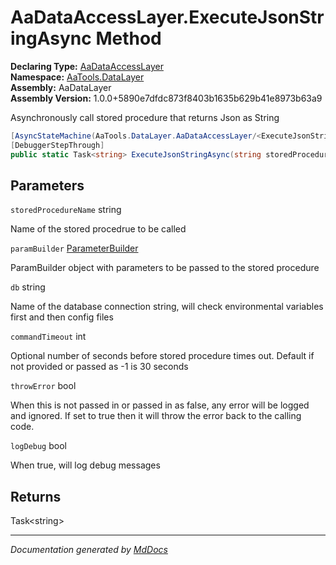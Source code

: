 ﻿<!--  
  <auto-generated>   
    The contents of this file were generated by a tool.  
    Changes to this file may be list if the file is regenerated  
  </auto-generated>   
-->

# AaDataAccessLayer.ExecuteJsonStringAsync Method

**Declaring Type:** [AaDataAccessLayer](../index.md)  
**Namespace:** [AaTools.DataLayer](../../index.md)  
**Assembly:** AaDataLayer  
**Assembly Version:** 1.0.0+5890e7dfdc873f8403b1635b629b41e8973b63a9

Asynchronously call stored procedure that returns Json as String

```csharp
[AsyncStateMachine(AaTools.DataLayer.AaDataAccessLayer/<ExecuteJsonStringAsync>d__6)]
[DebuggerStepThrough]
public static Task<string> ExecuteJsonStringAsync(string storedProcedureName, ParameterBuilder paramBuilder, string db, int commandTimeout = -1, bool throwError = false, bool logDebug = false);
```

## Parameters

`storedProcedureName`  string

Name of the stored procedrue to be called

`paramBuilder`  [ParameterBuilder](../../ParameterBuilder/index.md)

ParamBuilder object with parameters to be passed to the stored procedure

`db`  string

Name of the database connection string, will check environmental variables first and then config files

`commandTimeout`  int

Optional number of seconds before stored procedure times out. Default if not provided or passed as \-1 is 30 seconds

`throwError`  bool

When this is not passed in or passed in as false, any error will be logged and ignored. If set to true then it will throw the error back to the calling code.

`logDebug`  bool

When true, will log debug messages

## Returns

Task\<string\>

___

*Documentation generated by [MdDocs](https://github.com/ap0llo/mddocs)*
